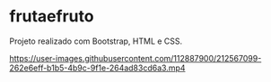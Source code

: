# frutaefruto
Projeto realizado com Bootstrap, HTML e CSS.

https://user-images.githubusercontent.com/112887900/212567099-262e6eff-b1b5-4b9c-9f1e-264ad83cd6a3.mp4


